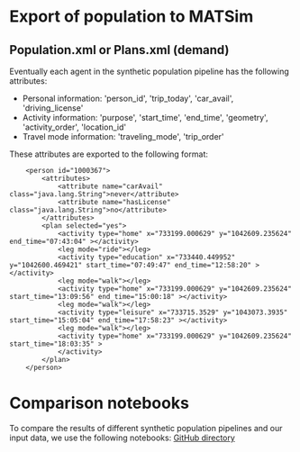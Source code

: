 # Export of population to MATSim

## Population.xml or Plans.xml (demand)

Eventually each agent in the synthetic population pipeline has the following attributes:
* Personal information: 'person_id', 'trip_today', 'car_avail', 'driving_license'
* Activity information: 'purpose', 'start_time', 'end_time', 'geometry', 'activity_order', 'location_id'
* Travel mode information: 'traveling_mode', 'trip_order'

These attributes are exported to the following format:
```
	<person id="1000367">
		<attributes>
			<attribute name="carAvail" class="java.lang.String">never</attribute>
			<attribute name="hasLicense" class="java.lang.String">no</attribute>
		</attributes>
		<plan selected="yes">
			<activity type="home" x="733199.000629" y="1042609.235624" end_time="07:43:04" ></activity>
			<leg mode="ride"></leg>
			<activity type="education" x="733440.449952" y="1042600.469421" start_time="07:49:47" end_time="12:58:20" ></activity>
			<leg mode="walk"></leg>
			<activity type="home" x="733199.000629" y="1042609.235624" start_time="13:09:56" end_time="15:00:18" ></activity>
			<leg mode="walk"></leg>
			<activity type="leisure" x="733715.3529" y="1043073.3935" start_time="15:05:04" end_time="17:58:23" ></activity>
			<leg mode="walk"></leg>
			<activity type="home" x="733199.000629" y="1042609.235624" start_time="18:03:35" >
			</activity>
		</plan>
	</person>
```

# Comparison notebooks

To compare the results of different synthetic population pipelines and our input data, we use the following notebooks:
[GitHub directory](https://github.com/MetacitySuite/Metacity-SynthPop/blob/master/synthesis/stats)

